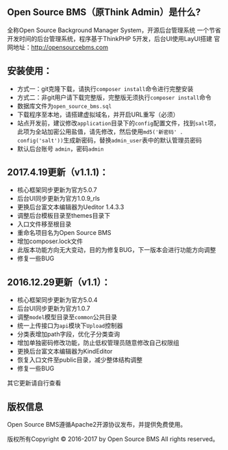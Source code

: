 ## Open Source BMS（原Think Admin）是什么?
全称Open Source Background Manager System，开源后台管理系统
一个节省开发时间的后台管理系统，程序基于ThinkPHP 5开发，后台UI使用LayUI搭建
官网地址：http://opensourcebms.com

## 安装使用：
* 方式一：git克隆下载，请执行`composer install`命令进行完整安装
* 方式二：非git用户请下载完整版，完整版无须执行`composer install`命令
* 数据库文件为`open_source_bms.sql`
* 下载程序至本地，请搭建虚拟域名，并开启URL重写（必须）
* 站点开发前，建议修改`application`目录下的`config`配置文件，找到`salt`项，此项为全站加密公用盐值，请先修改，然后使用`md5('新密码' . config('salt'))`生成新密码，替换`admin_user`表中的默认管理员密码
* 默认后台账号 `admin`，密码`admin`

## 2017.4.19更新（v1.1.1)：

* 核心框架同步更新为官方5.0.7
* 后台UI同步更新为官方1.0.9_rls
* 更换后台富文本编辑器为Ueditor 1.4.3.3
* 调整后台模板目录至themes目录下
* 入口文件移至根目录
* 重命名项目名为Open Source BMS
* 增加composer.lock文件
* 此版本功能方向无大变动，目的为修复BUG，下一版本会进行功能方向调整
* 修复一些BUG

## 2016.12.29更新（v1.1）：

* 核心框架同步更新为官方5.0.4
* 后台UI同步更新为官方1.0.7
* 调整`model`模型目录至`common`公共目录
* 统一上传接口为`api`模块下`Upload`控制器
* 分类表增加path字段，优化子分类查询
* 增加单独密码修改功能，防止低权管理员随意修改自己权限组
* 更换后台富文本编辑器为KindEditor
* 恢复入口文件至public目录，减少整体结构调整
* 修复一些BUG

其它更新请自行查看

## 版权信息

Open Source BMS遵循Apache2开源协议发布，并提供免费使用。

版权所有Copyright © 2016-2017 by Open Source BMS All rights reserved。